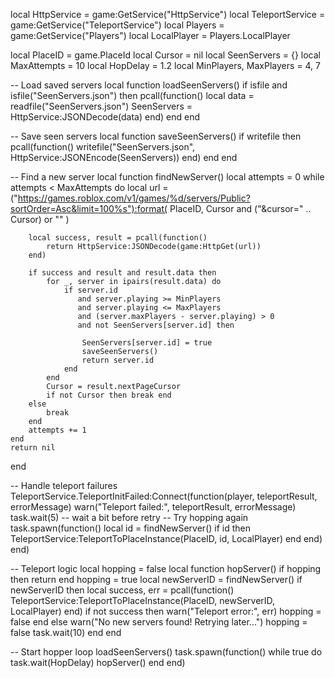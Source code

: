 local HttpService = game:GetService("HttpService")
local TeleportService = game:GetService("TeleportService")
local Players = game:GetService("Players")
local LocalPlayer = Players.LocalPlayer

local PlaceID = game.PlaceId
local Cursor = nil
local SeenServers = {}
local MaxAttempts = 10
local HopDelay = 1.2
local MinPlayers, MaxPlayers = 4, 7

-- Load saved servers
local function loadSeenServers()
    if isfile and isfile("SeenServers.json") then
        pcall(function()
            local data = readfile("SeenServers.json")
            SeenServers = HttpService:JSONDecode(data)
        end)
    end
end

-- Save seen servers
local function saveSeenServers()
    if writefile then
        pcall(function()
            writefile("SeenServers.json", HttpService:JSONEncode(SeenServers))
        end)
    end
end

-- Find a new server
local function findNewServer()
    local attempts = 0
    while attempts < MaxAttempts do
        local url = ("https://games.roblox.com/v1/games/%d/servers/Public?sortOrder=Asc&limit=100%s"):format(
            PlaceID,
            Cursor and ("&cursor=" .. Cursor) or ""
        )

        local success, result = pcall(function()
            return HttpService:JSONDecode(game:HttpGet(url))
        end)

        if success and result and result.data then
            for _, server in ipairs(result.data) do
                if server.id
                   and server.playing >= MinPlayers
                   and server.playing <= MaxPlayers
                   and (server.maxPlayers - server.playing) > 0
                   and not SeenServers[server.id] then

                    SeenServers[server.id] = true
                    saveSeenServers()
                    return server.id
                end
            end
            Cursor = result.nextPageCursor
            if not Cursor then break end
        else
            break
        end
        attempts += 1
    end
    return nil
end

-- Handle teleport failures
TeleportService.TeleportInitFailed:Connect(function(player, teleportResult, errorMessage)
    warn("Teleport failed:", teleportResult, errorMessage)
    task.wait(5) -- wait a bit before retry
    -- Try hopping again
    task.spawn(function()
        local id = findNewServer()
        if id then
            TeleportService:TeleportToPlaceInstance(PlaceID, id, LocalPlayer)
        end
    end)
end)

-- Teleport logic
local hopping = false
local function hopServer()
    if hopping then return end
    hopping = true
    local newServerID = findNewServer()
    if newServerID then
        local success, err = pcall(function()
            TeleportService:TeleportToPlaceInstance(PlaceID, newServerID, LocalPlayer)
        end)
        if not success then
            warn("Teleport error:", err)
            hopping = false
        end
    else
        warn("No new servers found! Retrying later...")
        hopping = false
        task.wait(10)
    end
end

-- Start hopper loop
loadSeenServers()
task.spawn(function()
    while true do
        task.wait(HopDelay)
        hopServer()
    end
end)
